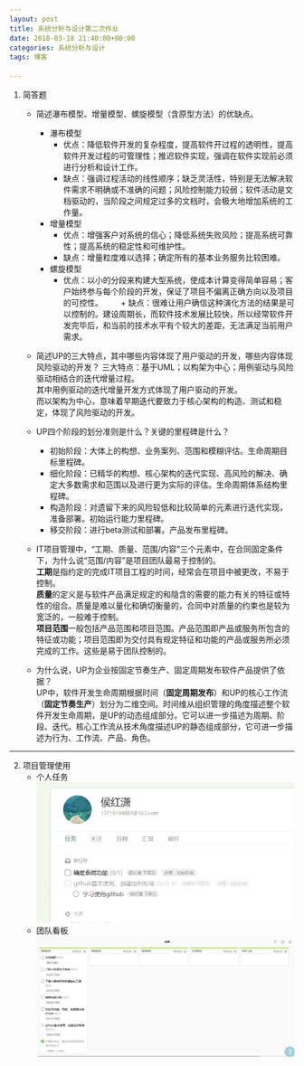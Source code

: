 ```yaml
---
layout: post
title: 系统分析与设计第二次作业
date: 2018-03-18 21:40:00+00:00
categories: 系统分析与设计
tags: 博客

---
```


1. 简答题
   - 简述瀑布模型、增量模型、螺旋模型（含原型方法）的优缺点。
     * 瀑布模型
        + 优点：降低软件开发的复杂程度，提高软件开过程的透明性，提高软件开发过程的可管理性；推迟软件实现，强调在软件实现前必须进行分析和设计工作。
        + 缺点：强调过程活动的线性顺序；缺乏灵活性，特别是无法解决软件需求不明确或不准确的问题；风险控制能力较弱；软件活动是文档驱动的，当阶段之间规定过多的文档时，会极大地增加系统的工作量。
     * 增量模型
        + 优点：增强客户对系统的信心；降低系统失败风险；提高系统可靠性；提高系统的稳定性和可维护性。
        + 缺点：增量粒度难以选择；确定所有的基本业务服务比较困难。
     * 螺旋模型
        + 优点：以小的分段来构建大型系统，使成本计算变得简单容易；客户始终参与每个阶段的开发，保证了项目不偏离正确方向以及项目的可控性。
        + 缺点：很难让用户确信这种演化方法的结果是可以控制的。建设周期长，而软件技术发展比较快，所以经常软件开发完毕后，和当前的技术水平有个较大的差距，无法满足当前用户需求。  
   - 简述UP的三大特点，其中哪些内容体现了用户驱动的开发，哪些内容体现风险驱动的开发？
      三大特点：基于UML；以构架为中心；用例驱动与风险驱动相结合的迭代增量过程。  
      其中用例驱动的迭代增量开发方式体现了用户驱动的开发。  
      而以架构为中心，意味着早期迭代要致力于核心架构的构造、测试和稳定，体现了风险驱动的开发。  

   - UP四个阶段的划分准则是什么？关键的里程碑是什么？
     * 初始阶段：大体上的构想、业务案列、范围和模糊评估。生命周期目标里程碑。
     * 细化阶段：已精华的构想、核心架构的迭代实现、高风险的解决、确定大多数需求和范围以及进行更为实际的评估。生命周期体系结构里程碑。
     * 构造阶段：对遗留下来的风险较低和比较简单的元素进行迭代实现，准备部署。初始运行能力里程碑。
     * 移交阶段：进行beta测试和部署。产品发布里程碑。  
     
   - IT项目管理中，“工期、质量、范围/内容”三个元素中，在合同固定条件下，为什么说“范围/内容”是项目团队最易于控制的。  
     **工期**是指约定的完成IT项目工程的时间，经常会在项目中被更改，不易于控制。  
     **质量**的定义是与软件产品满足规定的和隐含的需要的能力有关的特征或特性的组合。质量是难以量化和确切衡量的，合同中对质量的约束也是较为宽泛的，一般难于控制。  
     **项目范围**一般包括产品范围和项目范围。产品范围即产品或服务所包含的特征或功能；项目范围即为交付具有规定特征和功能的产品或服务所必须完成的工作。这些是易于团队控制的。  

   - 为什么说，UP为企业按固定节奏生产、固定周期发布软件产品提供了依据？  
     UP中，软件开发生命周期根据时间（**固定周期发布**）和UP的核心工作流（**固定节奏生产**）划分为二维空间。时间维从组织管理的角度描述整个软件开发生命周期，是UP的动态组成部分。它可以进一步描述为周期、阶段、迭代。核心工作流从技术角度描述UP的静态组成部分，它可进一步描述为行为、工作流、产品、角色。

---

2. 项目管理使用  
   + 个人任务  
     ![](../assets/点餐-初始阶段-个人任务.png)
   + 团队看板  
     ![](../assets/点餐-初始阶段-团队看板.png)



